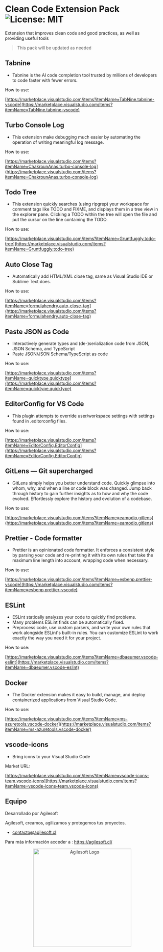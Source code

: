 # Clean Code Extension Pack ![License: MIT](https://img.shields.io/badge/License-MIT-yellow.svg)

Extension that improves clean code and good practices, as well as providing useful tools
> This pack will be updated as needed

## Tabnine
* Tabnine is the AI code completion tool trusted by millions of developers to code faster with fewer errors.

How to use:

[https://marketplace.visualstudio.com/items?itemName=TabNine.tabnine-vscode](https://marketplace.visualstudio.com/items?itemName=TabNine.tabnine-vscode)

## Turbo Console Log
* This extension make debugging much easier by automating the operation of writing meaningful log message.

How to use:

[https://marketplace.visualstudio.com/items?itemName=ChakrounAnas.turbo-console-log](https://marketplace.visualstudio.com/items?itemName=ChakrounAnas.turbo-console-log)

## Todo Tree
* This extension quickly searches (using ripgrep) your workspace for comment tags like TODO and FIXME, and displays them in a tree view in the explorer pane. Clicking a TODO within the tree will open the file and put the cursor on the line containing the TODO.

How to use:

[https://marketplace.visualstudio.com/items?itemName=Gruntfuggly.todo-tree](https://marketplace.visualstudio.com/items?itemName=Gruntfuggly.todo-tree)

## Auto Close Tag
* Automatically add HTML/XML close tag, same as Visual Studio IDE or Sublime Text does.

How to use:

[https://marketplace.visualstudio.com/items?itemName=formulahendry.auto-close-tag](https://marketplace.visualstudio.com/items?itemName=formulahendry.auto-close-tag)

## Paste JSON as Code
* Interactively generate types and (de-)serialization code from JSON, JSON Schema, and TypeScript
* Paste JSON/JSON Schema/TypeScript as code

How to use:

[https://marketplace.visualstudio.com/items?itemName=quicktype.quicktype](https://marketplace.visualstudio.com/items?itemName=quicktype.quicktype)

## EditorConfig for VS Code
* This plugin attempts to override user/workspace settings with settings found in .editorconfig files.

How to use:

[https://marketplace.visualstudio.com/items?itemName=EditorConfig.EditorConfig](https://marketplace.visualstudio.com/items?itemName=EditorConfig.EditorConfig)

## GitLens — Git supercharged
* GitLens simply helps you better understand code. Quickly glimpse into whom, why, and when a line or code block was changed. Jump back through history to gain further insights as to how and why the code evolved. Effortlessly explore the history and evolution of a codebase.

How to use:

[https://marketplace.visualstudio.com/items?itemName=eamodio.gitlens](https://marketplace.visualstudio.com/items?itemName=eamodio.gitlens)
## Prettier - Code formatter
* Prettier is an opinionated code formatter. It enforces a consistent style by parsing your code and re-printing it with its own rules that take the maximum line length into account, wrapping code when necessary.

How to use:

[https://marketplace.visualstudio.com/items?itemName=esbenp.prettier-vscode](https://marketplace.visualstudio.com/items?itemName=esbenp.prettier-vscode)

## ESLint
* ESLint statically analyzes your code to quickly find problems.
* Many problems ESLint finds can be automatically fixed.
* Preprocess code, use custom parsers, and write your own rules that work alongside ESLint's built-in rules. You can customize ESLint to work exactly the way you need it for your project.

How to use:

[https://marketplace.visualstudio.com/items?itemName=dbaeumer.vscode-eslint](https://marketplace.visualstudio.com/items?itemName=dbaeumer.vscode-eslint)

## Docker
* The Docker extension makes it easy to build, manage, and deploy containerized applications from Visual Studio Code.

How to use:

[https://marketplace.visualstudio.com/items?itemName=ms-azuretools.vscode-docker](https://marketplace.visualstudio.com/items?itemName=ms-azuretools.vscode-docker)

## vscode-icons
* Bring icons to your Visual Studio Code

Market URL:

[https://marketplace.visualstudio.com/items?itemName=vscode-icons-team.vscode-icons](https://marketplace.visualstudio.com/items?itemName=vscode-icons-team.vscode-icons)

## Equipo

Desarrollado por Agilesoft

Agilesoft, creamos, agilizamos y protegemos tus proyectos.

* contacto@agilesoft.cl

Para más información acceder a : https://agilesoft.cl/

<div align="center">
  <a href="https://agilesoft.cl/" target="blank"><img src="https://agilesoft.cl/es/agilesoft-logo-white.5044a11b3fe81d52a227.png" width="320" alt="Agilesoft Logo" /></a>
</div>
